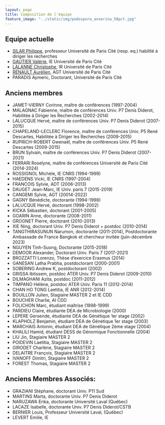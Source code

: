 ```yaml
---
layout: page
title: Composition de l'équipe
feature_image: "../static/img/podospora_anserina_50pct.jpg"
---
```


## Equipe actuelle

- [SILAR Philippe](mailto:philippe.silar@univ-paris-diderot.fr), professeur Université de Paris Cité (resp. eq.) habilité à diriger les recherches
- [GAUTIER Valérie](mailto:valerie.gautier@univ-paris-diderot.fr), IE Université de Paris Cité
- [LALANNE Christophe](mailto:christophe.lalanne@univ-paris-diderot.fr), IR Université de Paris Cité
- [RENAULT Aurélien](mailto:aurelien.renault@u-paris.fr), AGT Université de Paris Cité
- PARADIS Aymeric, Doctorant, Université de Paris Cité



## Anciens membres

- JAMET-VIERNY Corinne, maître de conférences (1997-2004)
- MALAGNAC Fabienne, maître de conférences Univ. P7 Denis Diderot, Habilitée à Diriger les Recherches (2002-2014)
- LALUCQUE Hervé, maître de conférences Univ. P7 Denis Diderot (2007-2015)
- CHAPELAND-LECLERC Florence, maître de conférences Univ. P5 René Descartes, Habilitée à Diriger les Recherches (2009-2015)
- RUPRICH-ROBERT Gwenaël, maître de conférences Univ. P5 René Descartes (2009-2015)
- BRUN Sylvain, maître de conférences Univ. P7 Denis Diderot (2007-2021)
- FERRARI Roselyne, maître de conférences Université de Paris Cité (2014-2024)
- ROSSIGNOL Michèle, IE CNRS (1994-1999)
- HAEDENS Vicki, IE CNRS (1997-2004)
- FRANCOIS Sylvie, ADT (2006-2013)
- DAUGET Jean-Marc, IE Univ. paris 7 (2015-2019)
- CANGEMI Sylvie, AGT (20014-2022)
- GAGNY Bénédicte, doctorante (1994-1998)
- LALUCQUE Hervé, doctorant (1998-2002)
- KICKA Sébastien, doctorant (2001-2005)
- GOARIN Anne, doctorante (2008-2011)
- GROGNET Pierre, doctorant (2010-2013)
- XIE Ning, doctorant Univ. P7 Denis Diderot + postdoc (2010-2014)
- TANGTHIRASUNUN Narumon, doctorante (2011-2014), Postdoctorante Ambassade de France Bangkok et chercheur invitée (juin-décembre 2023)
- NGUYEN Tinh-Suong, Doctorante (2015-2018)
- DEMOOR Alexander, Doctorant Univ. Paris 7 (2017-2021)
- BROZZATTI Lorenzo, Thèse d’exercice Erasmus (2014)
- GANESAN Latha Prabha, postdoctorant (2000-2001)
- SOBERING Andrew K, postdoctorant (2002)
- GRISSA Ibtissem, postdoc ATER Univ. P7 Denis Diderot (2009-2010)
- DILMAGHANI Azita, postdoc (2011-2012)
- TIMPANO Hélène, postdoc ATER Univ. Paris 11 (2012-2014)
- CHAN HO TONG Laetitia, IE ANR (2012-2014)
- BOUILLON Julien, Stagiaire MASTER 2 et IE CDD
- BOUCHER Charlie, AI CDD
- FOLICHON Marc, étudiant maîtrise (1998-1999)
- PARDIEU Claire, étudiante DEA de Microbiologie (2000)
- LEPERE Gersende, étudiante DEA de Génétique 1er stage (2002)
- KLAPHOLZ Benjamin, étudiant DEA de Génétique 1er stage (2003)
- MARCHAIS Antonin, étudiant DEA de Génétique 2ème stage (2004)
- KHALILI Hamid, étudiant DESS de Génomique Fonctionnelle (2004)
- LIU Jin, Stagiaire MASTER 2
- POIDEVIN Laetitia, Stagiaire MASTER 2
- GIRODET Charlène, Stagiaire MASTER 2
- DELAITRE François, Stagiaire MASTER 2
- IVANOFF Dimitri, Stagiaire MASTER 2
- FOREST Thomas, Stagiaire MASTER 2

## Anciens Membres Associés:

- GRAZIANI Stéphane, doctorant Univ. P11 Sud
- MARTINS Marta, doctorante Univ. P7 Denis Diderot
- NARUZAWA Erika, doctorante Université Laval (Québec)
- LACAZE Isabelle, doctorante Univ. P7 Denis Diderot/CSTB
- BERNIER Louis, Professeur Université Laval, (Québec)
- LEVERT Emilie, IE
